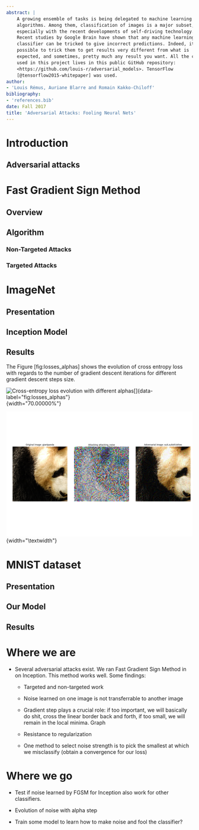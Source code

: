 ```yaml
---
abstract: |
    A growing ensemble of tasks is being delegated to machine learning
    algorithms. Among them, classification of images is a major subset,
    especially with the recent developments of self-driving technology.
    Recent studies by Google Brain have shown that any machine learning
    classifier can be tricked to give incorrect predictions. Indeed, it is
    possible to trick them to get results very different from what is
    expected, and sometimes, pretty much any result you want. All the code
    used in this project lives in this public GitHub repository:
    <https://github.com/louis-r/adversarial_models>. TensorFlow
    [@tensorflow2015-whitepaper] was used.
author:
- 'Louis Rémus, Auriane Blarre and Romain Kakko-Chiloff'
bibliography:
- 'references.bib'
date: Fall 2017
title: 'Adversarial Attacks: Fooling Neural Nets'
---
```


Introduction
============

Adversarial attacks
-------------------

Fast Gradient Sign Method
=========================

Overview
--------

Algorithm
---------

### Non-Targeted Attacks

### Targeted Attacks

ImageNet
========

Presentation
------------

Inception Model
---------------

Results
-------

The Figure \[fig:losses\_alphas\] shows the evolution of cross entropy
loss with regards to the number of gradient descent iterations for
different gradient descent steps size.

![Cross-entropy loss evolution with different
alphas[]{data-label="fig:losses_alphas"}](figures/loss_with_different_alphas.png){width="70.00000%"}

![Caption[]{data-label="fig:pandas"}](figures/orig_label=giantpanda,panda,pandabear,coonbear,Ailuropodamelanoleuca,adversarial_label=suit,suitofclothes.png){width="\textwidth"}

MNIST dataset
=============

Presentation
------------

Our Model
---------

Results
-------

Where we are
============

-   Several adversarial attacks exist. We ran Fast Gradient Sign Method
    in on Inception. This method works well. Some findings:

    -   Targeted and non-targeted work

    -   Noise learned on one image is not transferrable to another image

    -   Gradient step plays a crucial role: if too important, we will
        basically do shit, cross the linear border back and forth, if
        too small, we will remain in the local minima. Graph

    -   Resistance to regularization

    -   One method to select noise strength is to pick the smallest at
        which we misclassify (obtain a convergence for our loss)

Where we go
===========

-   Test if noise learned by FGSM for Inception also work for other
    classifiers.

-   Evolution of noise with alpha step

-   Train some model to learn how to make noise and fool the classifier?
